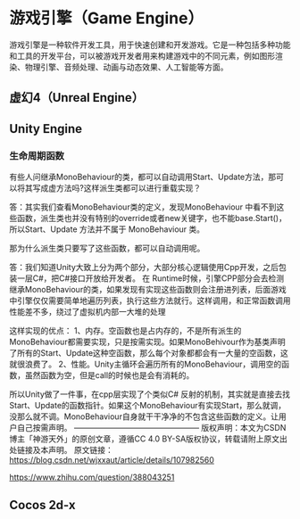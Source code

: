 # 游戏引擎（Game Engine）
游戏引擎是一种软件开发工具，用于快速创建和开发游戏。它是一种包括多种功能和工具的开发平台，可以被游戏开发者用来构建游戏中的不同元素，例如图形渲染、物理引擎、音频处理、动画与动态效果、人工智能等方面。
## 虚幻4（Unreal Engine）
## Unity Engine
### 生命周期函数

有些人问继承MonoBehaviour的类，都可以自动调用Start、Update方法，那可以将其写成虚方法吗?这样派生类都可以进行重载实现？

答：其实我们查看MonoBehaviour类的定义，发现MonoBehaviour 中看不到这些函数，派生类也并没有特别的override或者new关键字，也不能base.Start()，所以Start、Update 方法并不属于 MonoBehaviour 类。

那为什么派生类只要写了这些函数，都可以自动调用呢。

答：我们知道Unity大致上分为两个部分，大部分核心逻辑使用Cpp开发，之后包装一层C#，把C#接口开放给开发者。
在 Runtime时候，引擎CPP部分会去检测继承MonoBehaviour的类，如果发现有实现这些函数则会注册进列表，后面游戏中引擎仅仅需要简单地遍历列表，执行这些方法就行。这样调用，和正常函数调用性能差不多，绕过了虚拟机内部一大堆的处理

这样实现的优点：
1、内存。空函数也是占内存的，不是所有派生的MonoBehaviour都需要实现，只是按需实现。如果MonoBehivour作为基类声明了所有的Start、Update这种空函数，那么每个对象都都会有一大量的空函数，这就很浪费了。
2、性能。Unity主循环会遍历所有的MonoBehaviour，调用空的函数，虽然函数为空，但是call的时候也是会有消耗的。

所以Unity做了一件事，在cpp层实现了个类似C# 反射的机制，其实就是直接去找Start、Update的函数指针。如果这个MonoBehaviour有实现Start，那么就调，没那么就不调。MonoBehaviour自身就干干净净的不包含这些函数的定义。让用户自己按需声明。
————————————————
版权声明：本文为CSDN博主「神游天外」的原创文章，遵循CC 4.0 BY-SA版权协议，转载请附上原文出处链接及本声明。
原文链接：https://blog.csdn.net/wjxxaut/article/details/107982560

https://www.zhihu.com/question/388043251

### 
## Cocos 2d-x